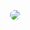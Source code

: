 <p align="center">
  <a href="https://github.com/git-huunhan/">
    <img style="border-radius:50%" src="https://i.pinimg.com/originals/c0/b9/6f/c0b96f88966cb70633e5833ce5e05a8a.gif" />
  </a>
</p>

<!--
**git-huunhan/git-huunhan** is a ✨ _special_ ✨ repository because its `README.md` (this file) appears on your GitHub profile.

Here are some ideas to get you started:

- 🔭 I’m currently working on ...
- 🌱 I’m currently learning ...
- 👯 I’m looking to collaborate on ...
- 🤔 I’m looking for help with ...
- 💬 Ask me about ...
- 📫 How to reach me: ...
- 😄 Pronouns: ...
- ⚡ Fun fact: ...
-->
